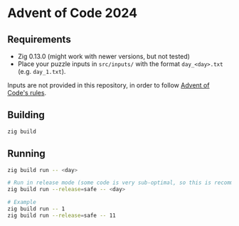 # Advent of Code 2024

## Requirements

- Zig 0.13.0 (might work with newer versions, but not tested)
- Place your puzzle inputs in `src/inputs/` with the format `day_<day>.txt` (e.g. `day_1.txt`).

Inputs are not provided in this repository, in order to follow [Advent of Code's rules](https://adventofcode.com/about).

## Building

```sh
zig build
```

## Running

```sh
zig build run -- <day>

# Run in release mode (some code is very sub-optimal, so this is recommended)
zig build run --release=safe -- <day>

# Example
zig build run -- 1
zig build run --release=safe -- 11
```
